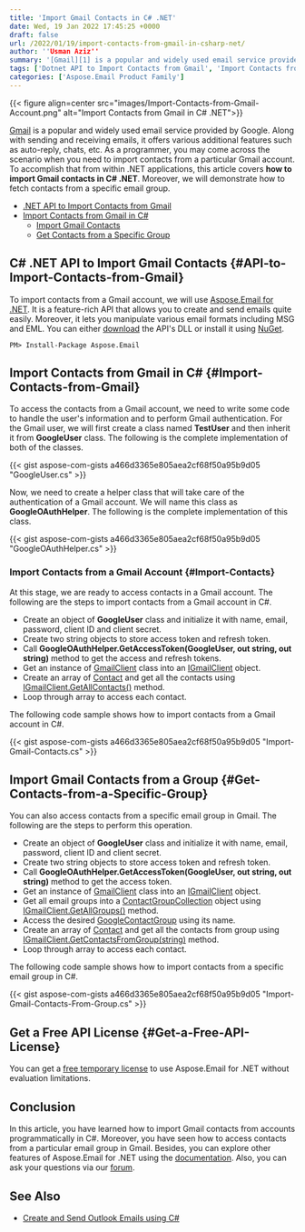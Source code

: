 ```yaml
---
title: 'Import Gmail Contacts in C# .NET'
date: Wed, 19 Jan 2022 17:45:25 +0000
draft: false
url: /2022/01/19/import-contacts-from-gmail-in-csharp-net/
author: ''Usman Aziz''
summary: '[Gmail][1] is a popular and widely used email service provided by Google. Along with sending and receiving emails, it offers various additional features such as auto-reply, chats, etc. As a programmer, you may come across the scenario when you need to import contacts from a particular Gmail account. To accomplish that from within .NET applications, this article covers **how to import contacts from Gmail in C# .NET**. Moreover, we will demonstrate how to fetch contacts from a specific email group.'
tags: ['Dotnet API to Import Contacts from Gmail', 'Import Contacts from Email Group in Csharp', 'Import Contacts from Gmail in Csharp']
categories: ['Aspose.Email Product Family']
---
```




{{< figure align=center src="images/Import-Contacts-from-Gmail-Account.png" alt="Import Contacts from Gmail in C# .NET">}}


[Gmail][2] is a popular and widely used email service provided by Google. Along with sending and receiving emails, it offers various additional features such as auto-reply, chats, etc. As a programmer, you may come across the scenario when you need to import contacts from a particular Gmail account. To accomplish that from within .NET applications, this article covers **how to import Gmail contacts in C# .NET**. Moreover, we will demonstrate how to fetch contacts from a specific email group.

*   [.NET API to Import Contacts from Gmail][3]
*   [Import Contacts from Gmail in C#][4]
    *   [Import Gmail Contacts][5]
    *   [Get Contacts from a Specific Group][6]

## C# .NET API to Import Gmail Contacts {#API-to-Import-Contacts-from-Gmail}

To import contacts from a Gmail account, we will use [Aspose.Email for .NET][7]. It is a feature-rich API that allows you to create and send emails quite easily. Moreover, it lets you manipulate various email formats including MSG and EML. You can either [download][8] the API's DLL or install it using [NuGet][9].

```
PM> Install-Package Aspose.Email
```

## Import Contacts from Gmail in C# {#Import-Contacts-from-Gmail}

To access the contacts from a Gmail account, we need to write some code to handle the user's information and to perform Gmail authentication. For the Gmail user, we will first create a class named **TestUser** and then inherit it from **GoogleUser** class. The following is the complete implementation of both of the classes.

{{< gist aspose-com-gists a466d3365e805aea2cf68f50a95b9d05 "GoogleUser.cs" >}}

Now, we need to create a helper class that will take care of the authentication of a Gmail account. We will name this class as **GoogleOAuthHelper**. The following is the complete implementation of this class.

{{< gist aspose-com-gists a466d3365e805aea2cf68f50a95b9d05 "GoogleOAuthHelper.cs" >}}

### Import Contacts from a Gmail Account {#Import-Contacts}

At this stage, we are ready to access contacts in a Gmail account. The following are the steps to import contacts from a Gmail account in C#.

*   Create an object of **GoogleUser** class and initialize it with name, email, password, client ID and client secret.
*   Create two string objects to store access token and refresh token.
*   Call **GoogleOAuthHelper.GetAccessToken(GoogleUser, out string, out string)** method to get the access and refresh tokens.
*   Get an instance of [GmailClient][10] class into an [IGmailClient][11] object.
*   Create an array of [Contact][12] and get all the contacts using [IGmailClient.GetAllContacts()][13] method.
*   Loop through array to access each contact.

The following code sample shows how to import contacts from a Gmail account in C#.

{{< gist aspose-com-gists a466d3365e805aea2cf68f50a95b9d05 "Import-Gmail-Contacts.cs" >}}

## Import Gmail Contacts from a Group {#Get-Contacts-from-a-Specific-Group}

You can also access contacts from a specific email group in Gmail. The following are the steps to perform this operation.

*   Create an object of **GoogleUser** class and initialize it with name, email, password, client ID and client secret.
*   Create two string objects to store access token and refresh token.
*   Call **GoogleOAuthHelper.GetAccessToken(GoogleUser, out string, out string)** method to get the access token.
*   Get an instance of [GmailClient][14] class into an [IGmailClient][15] object.
*   Get all email groups into a [ContactGroupCollection][16] object using [IGmailClient.GetAllGroups()][17] method.
*   Access the desired [GoogleContactGroup][18] using its name.
*   Create an array of [Contact][19] and get all the contacts from group using [IGmailClient.GetContactsFromGroup(string)][20] method.
*   Loop through array to access each contact.

The following code sample shows how to import contacts from a specific email group in C#.

{{< gist aspose-com-gists a466d3365e805aea2cf68f50a95b9d05 "Import-Gmail-Contacts-From-Group.cs" >}}

## Get a Free API License {#Get-a-Free-API-License}

You can get a [free temporary license][21] to use Aspose.Email for .NET without evaluation limitations.

## Conclusion

In this article, you have learned how to import Gmail contacts from accounts programmatically in C#. Moreover, you have seen how to access contacts from a particular email group in Gmail. Besides, you can explore other features of Aspose.Email for .NET using the [documentation][22]. Also, you can ask your questions via our [forum][23].

## See Also

*   [Create and Send Outlook Emails using C#][24]




[1]: https://www.google.com/gmail/about/
[2]: https://www.google.com/gmail/about/
[3]: #API-to-Import-Contacts-from-Gmail
[4]: #Import-Contacts-from-Gmail
[5]: #Import-Contacts
[6]: #Get-Contacts-from-a-Specific-Group
[7]: https://products.aspose.com/email/net/
[8]: https://downloads.aspose.com/email/net/
[9]: https://www.nuget.org/packages/Aspose.Email
[10]: https://apireference.aspose.com/email/net/aspose.email.clients.google/gmailclient
[11]: https://apireference.aspose.com/email/net/aspose.email.clients.google/igmailclient
[12]: https://apireference.aspose.com/email/net/aspose.email.personalinfo/contact
[13]: https://apireference.aspose.com/email/net/aspose.email.clients.google/igmailclient/methods/getallcontacts
[14]: https://apireference.aspose.com/email/net/aspose.email.clients.google/gmailclient
[15]: https://apireference.aspose.com/email/net/aspose.email.clients.google/igmailclient
[16]: https://apireference.aspose.com/email/net/aspose.email.clients.google/contactgroupcollection
[17]: https://apireference.aspose.com/email/net/aspose.email.clients.google/igmailclient/methods/getallgroups
[18]: https://apireference.aspose.com/email/net/aspose.email.clients.google/googlecontactgroup
[19]: https://apireference.aspose.com/email/net/aspose.email.personalinfo/contact
[20]: https://apireference.aspose.com/email/net/aspose.email.clients.google/igmailclient/methods/getcontactsfromgroup
[21]: https://purchase.aspose.com/temporary-license
[22]: https://docs.aspose.com/email/net/
[23]: https://forum.aspose.com/
[24]: https://blog.aspose.com/2020/01/23/create-send-outlook-email-eml-msg-csharp-net-core/




